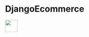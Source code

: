 # DjangoEcommerce
<img src="https://media.giphy.com/media/vFKqnCdLPNOKc/giphy.gif" width="40" height="40" />
